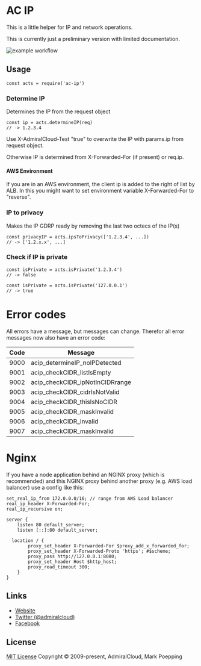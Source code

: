 # AC IP
This is a little helper for IP and network operations.

This is currently just a preliminary version with limited documentation.

![example workflow](https://github.com/admiralcloud/ac-ip/actions/workflows/node.js.yml/badge.svg)

## Usage

```
const acts = require('ac-ip')
```

### Determine IP
Determines the IP from the request object
```
const ip = acts.determineIP(req) 
// -> 1.2.3.4
```
Use X-AdmiralCloud-Test "true" to overwrite the IP with params.ip from request object.

Otherwise IP is determined from X-Forwarded-For (if present) or req.ip.

#### AWS Environment
If you are in an AWS environment, the client ip is added to the right of list by ALB. In this you might want to set environment variable X-Forwarded-For to "reverse".


### IP to privacy
Makes the IP GDRP ready by removing the last two octecs of the IP(s)
```
const privacyIP = acts.ipsToPrivacy(['1.2.3.4', ...])
// -> ['1.2.x.x', ...]
```

### Check if IP is private
```
const isPrivate = acts.isPrivate('1.2.3.4')
// -> false

const isPrivate = acts.isPrivate('127.0.0.1')
// -> true
```

# Error codes
All errors have a message, but messages can change. Therefor all error messages now also have an error code:

| Code | Message |
|---|---|
| 9000 | acip_determineIP_noIPDetected |
| 9001 | acip_checkCIDR_listIsEmpty |
| 9002 | acip_checkCIDR_ipNotInCIDRrange |
| 9003 | acip_checkCIDR_cidrIsNotValid |
| 9004 | acip_checkCIDR_thisIsNoCIDR |
| 9005 | acip_checkCIDR_maskInvalid |
| 9006 | acip_checkCIDR_invalid |
| 9007 | acip_checkCIDR_maskInvalid |


# Nginx
If you have a node application behind an NGINX proxy (which is recommended) and this NGINX proxy behind another proxy (e.g. AWS load balancer) use a config like this:
```
set_real_ip_from 172.0.0.0/16; // range from AWS Load balancer 
real_ip_header X-Forwarded-For;
real_ip_recursive on;

server {
	listen 80 default_server;
	listen [::]:80 default_server;

  location / {
		proxy_set_header X-Forwarded-For $proxy_add_x_forwarded_for;
		proxy_set_header X-Forwarded-Proto 'https'; #$scheme;
		proxy_pass http://127.0.0.1:8080;
		proxy_set_header Host $http_host;
		proxy_read_timeout 300;
	}
}
```



## Links
- [Website](https://www.admiralcloud.com/)
- [Twitter (@admiralcloud)](https://twitter.com/admiralcloud)
- [Facebook](https://www.facebook.com/MediaAssetManagement/)

## License
[MIT License](https://opensource.org/licenses/MIT) Copyright © 2009-present, AdmiralCloud, Mark Poepping